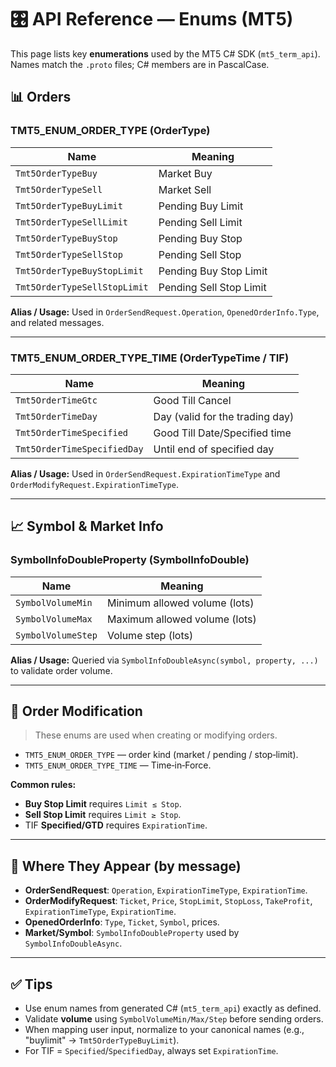 # 🎛️ API Reference — Enums (MT5)

This page lists key **enumerations** used by the MT5 C# SDK (`mt5_term_api`). Names match the `.proto` files; C# members are in PascalCase.


## 📊 Orders

### TMT5\_ENUM\_ORDER\_TYPE (OrderType)

| Name                         | Meaning                 |
| ---------------------------- | ----------------------- |
| `Tmt5OrderTypeBuy`           | Market Buy              |
| `Tmt5OrderTypeSell`          | Market Sell             |
| `Tmt5OrderTypeBuyLimit`      | Pending Buy Limit       |
| `Tmt5OrderTypeSellLimit`     | Pending Sell Limit      |
| `Tmt5OrderTypeBuyStop`       | Pending Buy Stop        |
| `Tmt5OrderTypeSellStop`      | Pending Sell Stop       |
| `Tmt5OrderTypeBuyStopLimit`  | Pending Buy Stop Limit  |
| `Tmt5OrderTypeSellStopLimit` | Pending Sell Stop Limit |

**Alias / Usage:** Used in `OrderSendRequest.Operation`, `OpenedOrderInfo.Type`, and related messages.

---

### TMT5\_ENUM\_ORDER\_TYPE\_TIME (OrderTypeTime / TIF)

| Name                        | Meaning                         |
| --------------------------- | ------------------------------- |
| `Tmt5OrderTimeGtc`          | Good Till Cancel                |
| `Tmt5OrderTimeDay`          | Day (valid for the trading day) |
| `Tmt5OrderTimeSpecified`    | Good Till Date/Specified time   |
| `Tmt5OrderTimeSpecifiedDay` | Until end of specified day      |

**Alias / Usage:** Used in `OrderSendRequest.ExpirationTimeType` and `OrderModifyRequest.ExpirationTimeType`.

---

## 📈 Symbol & Market Info

### SymbolInfoDoubleProperty (SymbolInfoDouble)

| Name               | Meaning                       |
| ------------------ | ----------------------------- |
| `SymbolVolumeMin`  | Minimum allowed volume (lots) |
| `SymbolVolumeMax`  | Maximum allowed volume (lots) |
| `SymbolVolumeStep` | Volume step (lots)            |

**Alias / Usage:** Queried via `SymbolInfoDoubleAsync(symbol, property, ...)` to validate order volume.

---

## 🔧 Order Modification

> These enums are used when creating or modifying orders.

* `TMT5_ENUM_ORDER_TYPE` — order kind (market / pending / stop‑limit).
* `TMT5_ENUM_ORDER_TYPE_TIME` — Time‑in‑Force.

**Common rules:**

* **Buy Stop Limit** requires `Limit ≤ Stop`.
* **Sell Stop Limit** requires `Limit ≥ Stop`.
* TIF **Specified/GTD** requires `ExpirationTime`.

---

## 🧭 Where They Appear (by message)

* **OrderSendRequest**: `Operation`, `ExpirationTimeType`, `ExpirationTime`.
* **OrderModifyRequest**: `Ticket`, `Price`, `StopLimit`, `StopLoss`, `TakeProfit`, `ExpirationTimeType`, `ExpirationTime`.
* **OpenedOrderInfo**: `Type`, `Ticket`, `Symbol`, prices.
* **Market/Symbol**: `SymbolInfoDoubleProperty` used by `SymbolInfoDoubleAsync`.

---

## ✅ Tips

* Use enum names from generated C# (`mt5_term_api`) exactly as defined.
* Validate **volume** using `SymbolVolumeMin/Max/Step` before sending orders.
* When mapping user input, normalize to your canonical names (e.g., "buylimit" → `Tmt5OrderTypeBuyLimit`).
* For TIF = `Specified`/`SpecifiedDay`, always set `ExpirationTime`.
